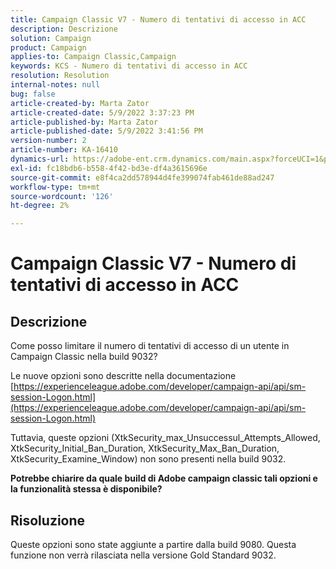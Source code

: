 ```yaml
---
title: Campaign Classic V7 - Numero di tentativi di accesso in ACC
description: Descrizione
solution: Campaign
product: Campaign
applies-to: Campaign Classic,Campaign
keywords: KCS - Numero di tentativi di accesso in ACC
resolution: Resolution
internal-notes: null
bug: false
article-created-by: Marta Zator
article-created-date: 5/9/2022 3:37:23 PM
article-published-by: Marta Zator
article-published-date: 5/9/2022 3:41:56 PM
version-number: 2
article-number: KA-16410
dynamics-url: https://adobe-ent.crm.dynamics.com/main.aspx?forceUCI=1&pagetype=entityrecord&etn=knowledgearticle&id=d43c87e8-adcf-ec11-a7b5-0022480a8e40
exl-id: fc18bdb6-b558-4f42-bd3e-df4a3615696e
source-git-commit: e8f4ca2dd578944d4fe399074fab461de88ad247
workflow-type: tm+mt
source-wordcount: '126'
ht-degree: 2%

---
```


# Campaign Classic V7 - Numero di tentativi di accesso in ACC

## Descrizione


Come posso limitare il numero di tentativi di accesso di un utente in Campaign Classic nella build 9032?

Le nuove opzioni sono descritte nella documentazione
[https://experienceleague.adobe.com/developer/campaign-api/api/sm-session-Logon.html](https://experienceleague.adobe.com/developer/campaign-api/api/sm-session-Logon.html)

Tuttavia, queste opzioni (XtkSecurity_max_Unsuccessul_Attempts_Allowed, XtkSecurity_Initial_Ban_Duration, XtkSecurity_Max_Ban_Duration, XtkSecurity_Examine_Window) non sono presenti nella build 9032.

<b>Potrebbe chiarire da quale build di Adobe campaign classic tali opzioni e la funzionalità stessa è disponibile?</b>


## Risoluzione


Queste opzioni sono state aggiunte a partire dalla build 9080. Questa funzione non verrà rilasciata nella versione Gold Standard 9032.
